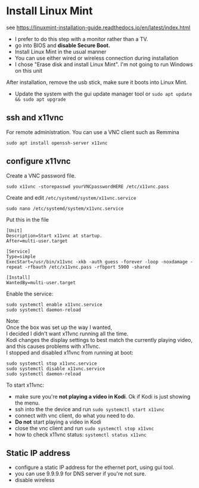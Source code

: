 # Install Linux Mint
see https://linuxmint-installation-guide.readthedocs.io/en/latest/index.html

- I prefer to do this step with a monitor rather than a TV.
- go into BIOS and **disable Secure Boot.**
- Install Linux Mint in the usual manner
- You can use either wired or wireless connection during installation
- I chose "Erase disk and install Linux Mint". I'm not going to run Windows on this unit

After installation, remove the usb stick, make sure it boots into Linux Mint.

- Update the system with the gui update manager tool or `sudo apt update && sudo apt upgrade`

## ssh and x11vnc
For remote administration. You can use a VNC client such as Remmina

```
sudo apt install openssh-server x11vnc
```

## configure x11vnc
Create a VNC password file.
```
sudo x11vnc -storepasswd yourVNCpasswordHERE /etc/x11vnc.pass
```
Create and edit `/etc/systemd/system/x11vnc.service`
```
sudo nano /etc/systemd/system/x11vnc.service
```
Put this in the file
```
[Unit]
Description=Start x11vnc at startup.
After=multi-user.target

[Service]
Type=simple
ExecStart=/usr/bin/x11vnc -xkb -auth guess -forever -loop -noxdamage -repeat -rfbauth /etc/x11vnc.pass -rfbport 5900 -shared

[Install]
WantedBy=multi-user.target
```

Enable the service:
```
sudo systemctl enable x11vnc.service
sudo systemctl daemon-reload
```

Note:  
Once the box was set up the way I wanted,  
I decided I didn't want x11vnc running all the time.  
Kodi changes the display settings to best match the currently playing video,  
and this causes problems with x11vnc.  
I stopped and disabled x11vnc from running at boot:  
```
sudo systemctl stop x11vnc.service 
sudo systemctl disable x11vnc.service
sudo systemctl daemon-reload
```

To start x11vnc:
- make sure you're **not playing a video in Kodi**. Ok if Kodi is just showing the menu.
- ssh into the the device and run `sudo systemctl start x11vnc`
- connect with vnc client, do what you need to do.
- **Do not** start playing a video in Kodi
- close the vnc client and run `sudo systemctl stop x11vnc`
- how to check x11vnc status: `systemctl status x11vnc`

## Static IP address
- configure a static IP address for the ethernet port, using gui tool.
- you can use 9.9.9.9 for DNS server if you're not sure.
- disable wireless
